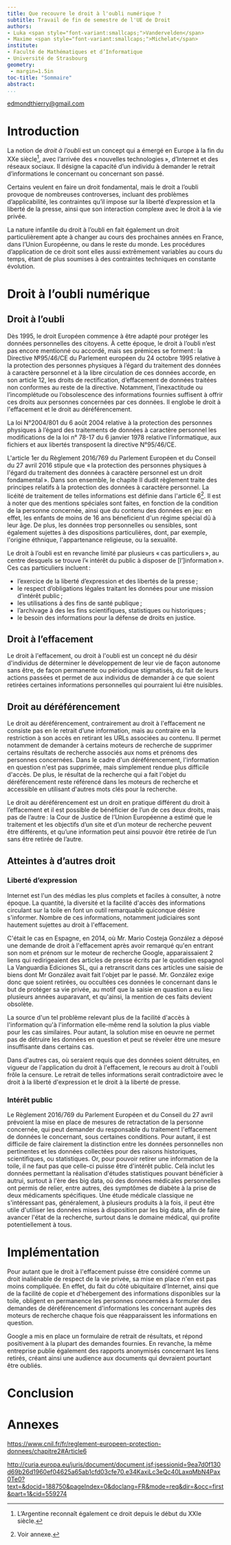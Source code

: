 ```yaml
---
title: Que recouvre le droit à l'oubli numérique ?
subtitle: Travail de fin de semestre de l'UE de Droit
authors:
- Luka <span style="font-variant:smallcaps;">Vandervelden</span>
- Maxime <span style="font-variant:smallcaps;">Michelat</span>
institute:
- Faculté de Mathématiques et d’Informatique
- Université de Strasbourg
geometry:
 - margin=1.5in
toc-title: "Sommaire"
abstract:
...
```


edmondthierry@gmail.com

# Introduction

La notion de *droit à l’oubli* est un concept qui a émergé en Europe à la fin du XXe siècle[^1], avec l’arrivée des « nouvelles technologies », d’Internet et des réseaux sociaux.
Il désigne la capacité d’un individu à demander le retrait d’informations le concernant ou concernant son passé.

Certains veulent en faire un droit fondamental, mais le droit a l’oubli provoque de nombreuses controverses, incluant des problèmes d’applicabilité, les contraintes qu’il impose sur la liberté d’expression et la liberté de la presse, ainsi que son interaction complexe avec le droit à la vie privée.

La nature infantile du droit à l’oubli en fait également un droit particulièrement apte à changer au cours des prochaines années en France, dans l’Union Européenne, ou dans le reste du monde.
Les procédures d’application de ce droit sont elles aussi extrêmement variables au cours du temps, étant de plus soumises à des contraintes techniques en constante évolution.

[^1]: L’Argentine reconnaît également ce droit depuis le début du XXIe siècle.

# Droit à l’oubli numérique

## Droit à l’oubli

Dès 1995, le droit Européen commence à être adapté pour protéger les données personnelles des citoyens.
À cette époque, le droit à l’oubli n’est pas encore mentionné ou accordé, mais ses prémices se forment :
la Directive №95/46/CE du Parlement européen du 24 octobre 1995 relative à la protection des personnes physiques à l’égard du traitement des données à caractère personnel et à la libre circulation de ces données accorde, en son article 12, les droits de rectification, d’effacement de données traitées non conformes au reste de la directive.
Notamment, l’inexactitude ou l’incomplétude ou l’obsolescence des informations fournies suffisent à offrir ces droits aux personnes concernées par ces données.
Il englobe le droit à l'effacement et le droit au déréférencement.

La loi N°2004/801 du 6 août 2004 relative à la protection des personnes physiques à l’égard des traitements de données à caractère personnel les modifications de la loi n° 78-17 du 6 janvier 1978 relative l’informatique, aux fichiers et aux libertés transposent la directive N°95/46/CE.

L'article 1er du Règlement 2016/769 du Parlement Européen et du Conseil du 27 avril 2016 stipule que « la protection des personnes physiques à l'égard du traitement des données à caractère personnel est un droit fondamental ».
Dans son ensemble, le chapite II dudit règlement traite des principes relatifs à la protection des données à caractère personnel.
La licéité de traitement de telles informations est définie dans l'article 6[^2].
Il est à noter que des mentions spéciales sont faites, en fonction de la condition de la personne concernée, ainsi que du contenu des données en jeu: en effet, les enfants de moins de 16 ans béneficient d'un régime spécial dû à leur âge.
De plus, les données trop personnelles ou sensibles, sont également sujettes à des dispositions particulières, dont, par exemple, l'origine éthnique, l'appartenance religieuse, ou la sexualité.

Le droit à l’oubli est en revanche limité par plusieurs « cas particuliers », au centre desquels se trouve l’« intérêt du public à disposer de [l’]information ».
Ces cas particuliers incluent :

- l’exercice de la liberté d’expression et des libertés de la presse ;
- le respect d’obligations légales traitant les données pour une mission d’intérêt public ;
- les utilisations à des fins de santé publique ;
- l’archivage à des les fins scientifiques, statistiques ou historiques ;
- le besoin des informations pour la défense de droits en justice.

[^2]: Voir annexe.

## Droit à l’effacement

Le droit à l'effacement, ou droit à l'oubli est un concept né du désir d'individus de déterminer le développement de leur vie de façon autonome sans être, de façon permanente ou périodique stigmatisés, du fait de leurs actions passées et permet de aux individus de demander à ce que soient retirées certaines informations personnelles qui pourraient lui être nuisibles.

## Droit au déréférencement

Le droit au déréférencement, contrairement au droit à l'effacement ne consiste pas en le retrait d’une information, mais au contraire en la restriction à son accès en retirant les URLs associées au contenu.
Il permet notamment de demander à certains moteurs de recherche de supprimer certains résultats de recherche associés aux noms et prénoms des personnes concernées.
Dans le cadre d'un déréférencement, l'information en question n'est pas supprimée, mais simplement rendue plus difficile d'accès.
De plus, le résultat de la recherche qui a fait l'objet du déréférencement reste référencé dans les moteurs de recherche et accessible en utilisant d'autres mots clés pour la recherche.

Le droit au déréférencement est un droit en pratique différent du droit à l’effacement et il est possible de bénéficier de l’un de ces deux droits, mais pas de l’autre :
 la Cour de Justice de l’Union Européenne a estimé que le traitement et les objectifs d’un site et d’un moteur de recherche peuvent être différents, et qu’une information peut ainsi pouvoir être retirée de l’un sans être retirée de l’autre.

## Atteintes à d’autres droit

### Liberté d’expression

Internet est l'un des médias les plus complets et faciles à consulter, à notre époque.
La quantité, la diversité et la facilité d'accès des informations circulant sur la toile en font un outil remarquable quiconque désire s'informer.
Nombre de ces informations, notamment judiciaires sont hautement sujettes au droit à l'effacement.

C'était le cas en Espagne, en 2014, où Mr. Mario Costeja González a déposé une demande de droit à l'effacement après avoir remarqué qu'en entrant son nom et prénom sur le moteur de recherche Google, apparaissaient 2 liens qui redirigeaient des articles de presse écrits par le quotidien espagnol La Vanguardia Ediciones SL, qui a retranscrit dans ces articles une saisie de biens dont Mr González avait fait l'objet par le passé.
Mr. González exige donc que soient retirées, ou occultées ces données le concernant dans le but de protéger sa vie privée, au motif que la saisie en quastion a eu lieu plusieurs années auparavant, et qu'ainsi, la mention de ces faits devient obsolète.

La source d'un tel problème relevant plus de la facilité d'accès à l'information qu'à l'information elle-même rend la solution la plus viable pour les cas similaires.
Pour autant, la solution mise en oeuvre ne permet pas de détruire les données en question et peut se réveler être une mesure insuffisante dans certains cas.

Dans d'autres cas, où seraient requis que des données soient détruites, en vigueur de l'application du droit à l'effacement, le recours au droit à l'oubli frôle la censure.
Le retrait de telles informations serait contradictoire avec le droit à la liberté d'expression et le droit à la liberté de presse.

### Intérêt public

Le Règlement 2016/769 du Parlement Européen et du Conseil du 27 avril prévoient la mise en place de mesures de retractation de la personne concernée, qui peut demander du responsable du traitement l'effacement de données le concernant, sous certaines conditions.
Pour autant, il est difficile de faire clairement la distinction entre les données personnelles non pertinentes et les données collectées pour des raisons historiques, scientifiques, ou statistiques.
Or, pour pouvoir retirer une information de la toile, il ne faut pas que celle-ci puisse être d'intérêt public.
Celà inclut les données permettant la réalisation d'études statistiques pouvant bénéficier à autrui, surtout à l'ère des big data, où des données médicales personnelles ont permis de relier, entre autres, des symptômes de diabète à la prise de deux médicaments spécifiques.
Une étude médicale classique ne s'intéressant pas, généralement, à plusieurs produits à la fois, il peut être utile d'utiliser les données mises à disposition par les big data, afin de faire avancer l'état de la recherche, surtout dans le domaine médical, qui profite potentiellement à tous.

# Implémentation

Pour autant que le droit à l'effacement puisse être considéré comme un droit inaliénable de respect de la vie privée, sa mise en place n'en est pas moins compliquée.
En effet, du fait du côté ubiquitaire d'Internet, ainsi que de la facilité de copie et d'hébergement des informations disponibles sur la toile, obligent en permanence les personnes concernées à formuler des demandes de déréférencement d'informations les concernant auprès des moteurs de recherche chaque fois que réapparaissent les informations en question.

Google a mis en place un formulaire de retrait de résultats, et répond positivement à la plupart des demandes fournies.
En revanche, la même entreprise publie également des rapports anonymisés concernant les liens retirés, créant ainsi une audience aux documents qui devraient pourtant être oubliés.

# Conclusion


# Annexes

https://www.cnil.fr/fr/reglement-europeen-protection-donnees/chapitre2#Article6

http://curia.europa.eu/juris/document/document.jsf;jsessionid=9ea7d0f130d69b26d1960ef04625a65ab1cfd03cfe70.e34KaxiLc3eQc40LaxqMbN4Pax0Te0?text=&docid=188750&pageIndex=0&doclang=FR&mode=req&dir=&occ=first&part=1&cid=559274

